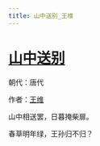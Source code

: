 ```yaml
---
title: 山中送别_王维
---
```


# [山中送别](http://so.gushiwen.org/view_5762.aspx)

朝代：唐代

作者：[王维](http://so.gushiwen.org/author_515.aspx)

山中相送罢，日暮掩柴扉。

春草明年绿，王孙归不归？